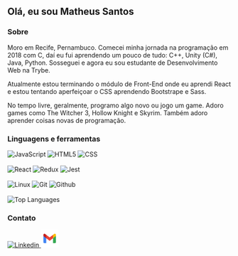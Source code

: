 ## Olá, eu sou Matheus Santos

### Sobre

Moro em Recife, Pernambuco. Comecei minha jornada na programação em 2018 com C, daí eu fui aprendendo um pouco de tudo: C++, Unity (C#), Java, Python. Sosseguei e agora eu sou estudante de Desenvolvimento Web na Trybe.

Atualmente estou terminando o módulo de Front-End onde eu aprendi React e estou tentando aperfeiçoar o CSS aprendendo Bootstrape e Sass.

No tempo livre, geralmente, programo algo novo ou jogo um game. Adoro games como The Witcher 3, Hollow Knight e Skyrim. Também adoro aprender coisas novas de programação.

### Linguagens e ferramentas

<div align="left">
  <img alt="JavaScript" src="https://cdn.jsdelivr.net/gh/devicons/devicon/icons/javascript/javascript-plain.svg" width="40" heigth="40"/>
  <img alt="HTML5" src="https://cdn.jsdelivr.net/gh/devicons/devicon/icons/html5/html5-plain-wordmark.svg" width="40" heigth="40" />
  <img alt="CSS" src="https://cdn.jsdelivr.net/gh/devicons/devicon/icons/css3/css3-plain-wordmark.svg" width="40" heigth="40" />
</div>
<br />
<div align="left">
  <img alt="React" src="https://cdn.jsdelivr.net/gh/devicons/devicon/icons/react/react-original.svg" width="40" heigth="40"/>
  <img alt="Redux" src="https://cdn.jsdelivr.net/gh/devicons/devicon/icons/redux/redux-original.svg" width="40" heigth="40" />
  <img alt="Jest" src="https://cdn.jsdelivr.net/gh/devicons/devicon/icons/jest/jest-plain.svg" width="40" heigth="40" />
</div>
<br />
<div align="left">
  <img alt="Linux" src="https://cdn.jsdelivr.net/gh/devicons/devicon/icons/linux/linux-original.svg" width="40" heigth="40"/>
  <img alt="Git" src="https://cdn.jsdelivr.net/gh/devicons/devicon/icons/git/git-original.svg" width="40" heigth="40" />
  <img alt="Github" src="https://cdn.jsdelivr.net/gh/devicons/devicon/icons/github/github-original.svg" width="40" heigth="40"/>
</div>
<br />

<img alt="Top Languages" src="https://github-readme-stats.vercel.app/api/top-langs/?username=matheusg18&locale=pt-br&theme=github_dark&layout=compact" />

### Contato

<a href="https://www.linkedin.com/in/matheusg18/">
  <img alt="Linkedin" src="https://cdn.jsdelivr.net/gh/devicons/devicon/icons/linkedin/linkedin-original.svg" width="40" heigth="40" />
<a>
<a href="mailto:matheusgabriel.18@gmail.com">
  <img alt="GMail" src="https://raw.githubusercontent.com/edent/SuperTinyIcons/master/images/svg/gmail.svg" width="40" heigth="40"/>
</a>
